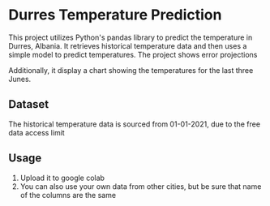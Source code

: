 # Durres Temperature Prediction

This project utilizes Python's pandas library to predict the temperature in Durres, Albania. It retrieves historical temperature data and then uses a simple model to predict temperatures. The project shows error projections

Additionally, it display a chart showing the temperatures for the last three Junes.

## Dataset

The historical temperature data is sourced from 01-01-2021, due to the free data access limit

## Usage

1. Upload it to google colab
2. You can also use your own data from other cities, but be sure that name of the columns are the same


